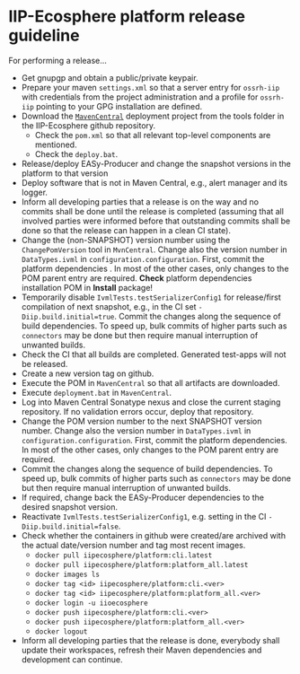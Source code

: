 # IIP-Ecosphere platform release guideline

For performing a release...
* Get gnupgp and obtain a public/private keypair.
* Prepare your maven `settings.xml` so that a server entry for `ossrh-iip` with credentials from the project administration and a profile for `ossrh-iip` pointing to your GPG installation are defined.
* Download the [`MavenCentral`](../tools/MvnCentral) deployment project from the tools folder in the IIP-Ecosphere github repository.
    * Check the `pom.xml` so that all relevant top-level components are mentioned.
    * Check the `deploy.bat`.
* Release/deploy EASy-Producer and change the snapshot versions in the platform to that version
* Deploy software that is not in Maven Central, e.g., alert manager and its logger.
* Inform all developing parties that a release is on the way and no commits shall be done until the release is completed (assuming that all involved parties were informed before that outstanding commits shall be done so that the release can happen in a clean CI state).
* Change the (non-SNAPSHOT) version number using the `ChangePomVersion` tool in `MvnCentral`. Change also the version number in `DataTypes.ivml` in `configuration.configuration`. First, commit the platform dependencies . In most of the other cases, only changes to the POM parent entry are required. **Check** platform dependencies installation POM in **Install** package! 
* Temporarily disable `IvmlTests.testSerializerConfig1` for release/first compilation of next snapshot, e.g., in the CI set `-Diip.build.initial=true`. Commit the changes along the sequence of build dependencies. To speed up, bulk commits of higher parts such as `connectors` may be done but then require manual interruption of unwanted builds.
* Check the CI that all builds are completed. Generated test-apps will not be released.
* Create a new version tag on github.
* Execute the POM in `MavenCentral` so that all artifacts are downloaded.
* Execute `deployment.bat` in `MavenCentral`.
* Log into Maven Central Sonatype nexus and close the current staging repository. If no validation errors occur, deploy that repository.
* Change the POM version number to the next SNAPSHOT version number. Change also the version number in `DataTypes.ivml` in `configuration.configuration`. First, commit the platform dependencies. In most of the other cases, only changes to the POM parent entry are required. 
* Commit the changes along the sequence of build dependencies. To speed up, bulk commits of higher parts such as `connectors` may be done but then require manual interruption of unwanted builds.
* If required, change back the EASy-Producer dependencies to the desired snapshot version.
* Reactivate `IvmlTests.testSerializerConfig1`, e.g. setting in the CI `-Diip.build.initial=false`.
* Check whether the containers in github were created/are archived with the actual date/version number and tag most recent images.
    * `docker pull iipecosphere/platform:cli.latest`
    * `docker pull iipecosphere/platform:platform_all.latest`
    * `docker images ls`
    * `docker tag <id> iipecosphere/platform:cli.<ver>`
    * `docker tag <id> iipecosphere/platform:platform_all.<ver>`
    * `docker login -u iioecosphere`
    * `docker push iipecosphere/platform:cli.<ver>`
    * `docker push iipecosphere/platform:platform_all.<ver>`
    * `docker logout`
* Inform all developing parties that the release is done, everybody shall update their workspaces, refresh their Maven dependencies and development can continue.
